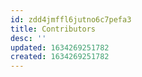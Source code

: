 ```yaml
---
id: zdd4jmffl6jutno6c7pefa3
title: Contributors
desc: ''
updated: 1634269251782
created: 1634269251782
---
```





